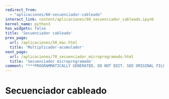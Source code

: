 ```yaml
---
redirect_from:
  - "aplicaciones/60-secuenciador-cableado"
interact_link: content/aplicaciones/60_secuenciador_cableado.ipynb
kernel_name: python3
has_widgets: false
title: 'Secuenciador cableado'
prev_page:
  url: /aplicaciones/50_mac.html
  title: 'Multiplicador-acumulador'
next_page:
  url: /aplicaciones/70_secuenciador_microprogramado.html
  title: 'Secuenciador microprogramado'
comment: "***PROGRAMMATICALLY GENERATED, DO NOT EDIT. SEE ORIGINAL FILES IN /content***"
---
```

# **Secuenciador cableado**

